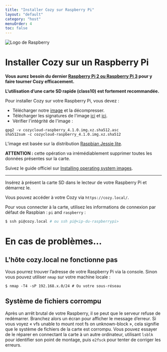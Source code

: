 ```yaml
---
title: "Installer Cozy sur Raspberry Pi"
layout: "default"
category: "host"
menuOrder: 4
toc: false
---
```



<div class="install-inner-logo">
<img alt="Logo de Raspberry" src="/assets/images/raspberry-logo.png">
</div>

# Installer Cozy sur un Raspberry Pi

**Vous aurez besoin du dernier [Raspberry Pi 2 ou Raspberry Pi 3](http://fr.wikipedia.org/wiki/Raspberry_Pi)
pour y faire tourner Cozy efficacement.**

**L’utilisation d’une carte SD rapide (class10) est fortement recommandée.**

Pour installer Cozy sur votre Raspberry Pi, vous devez :

* Télécharger notre [image](https://files.cozycloud.cc/raspberrypi/cozy-raspberrypi_latest.img.xz) et la décompresser.
* Télécharger les signatures de l'image [ici](https://files.cozycloud.cc/raspberrypi/cozy-raspberrypi_latest.img.xz.sha512.asc) et [ici](https://files.cozycloud.cc/raspberrypi/cozy-raspberrypi_latest.img.xz.sha512).
* Vérifier l'intégrité de l'image :

```
gpg2 -v cozycloud-raspberry_4.1.0.img.xz.sha512.asc
sha512sum -c cozycloud-raspberry_4.1.0.img.xz.sha512
```

L’image est basée sur la distribution [Raspbian Jessie lite](https://www.raspberrypi.org/downloads/raspbian/).

**ATTENTION :** cette opération va irrémédiablement supprimer toutes les
données présentes sur la carte.

Suivez le guide officiel sur [Installing operating system images](https://www.raspberrypi.org/documentation/installation/installing-images/README.md).

---

Insérez à présent la carte SD dans le lecteur de votre Raspberry Pi et démarrez
le.

Vous pouvez accéder à votre Cozy via `https://cozy.local/`.

Pour vous connecter à la carte, utilisez les informations de connexion par
défaut de Raspbian : ```pi``` and ```raspberry``` :

```bash
$ ssh pi@cozy.local # ou ssh pi@<ip-du-raspberrypi>
```

# En cas de problèmes…

## L'hôte cozy.local ne fonctionne pas

Vous pourrez trouver l’adresse de votre Raspberry Pi via la console. Sinon vous pouvez
utiliser `nmap` sur votre machine locale :

```
$ nmap -T4 -sP 192.168.x.0/24 # Ou votre sous-réseau
```

## Système de fichiers corrompu

Après un arrêt brutal de votre Raspberry, il se peut que le serveur refuse de redémarrer. Branchez alors un écran pour afficher le message d’erreur. Si vous voyez « vfs unable to mount root fs on unknown-block », cela signifie que le système de fichiers de la carte est corrompu. Vous pouvez essayer de le réparer en connectant la carte à un autre ordinateur, utilisant `lsblk` pour identifier son point de montage, puis `e2fsck` pour tenter de corriger les erreurs.
